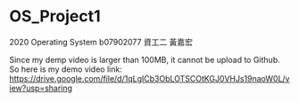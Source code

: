 # OS_Project1
2020 Operating System
b07902077 資工二 黃嘉宏

Since my demp video is larger than 100MB, it cannot be upload to Github.
So here is my demo video link:
https://drive.google.com/file/d/1qLgICb3ObLOTSCOtKGJ0VHJs19naoW0L/view?usp=sharing

